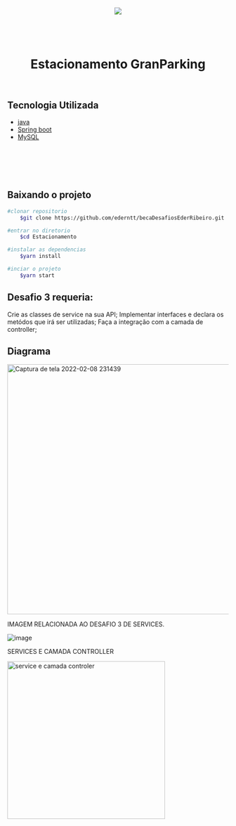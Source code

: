 

<h1 align= "center"> 
<img src="https://ik.imagekit.io/gzogywm8vya/banner_estacionamento_rqqeoyAahE.jpg?ik-sdk-version=javascript-1.4.3&updatedAt=1642687192657.png"
</h1> 


<br></br>
<b>Estacionamento GranParking</b>
<br></br>

## Tecnologia Utilizada
- [java](https://www.java.com/pt-BR/)
- [Spring boot](https://spring.io/projects/spring-boot)
- [MySQL](https://www.mysql.com/products/workbench/)

<br></br>
<br></br>


## Baixando o projeto

```bash
#clonar repositorio
    $git clone https://github.com/ederntt/becaDesafiosEderRibeiro.git

#entrar no diretorio
    $cd Estacionamento

#instalar as dependencias
    $yarn install

#inciar o projeto
    $yarn start
```
## Desafio 3 requeria:
Crie as classes de service na sua API;
Implementar interfaces e declara os metódos que irá ser utilizadas;
	Faça a integração com a camada de controller;


## Diagrama

<img width="569" alt="Captura de tela 2022-02-08 231439" src="https://user-images.githubusercontent.com/98030629/153108995-a1dda8d0-227d-444d-959b-438a838ed661.png">




IMAGEM RELACIONADA AO DESAFIO 3 DE SERVICES.

![image](https://user-images.githubusercontent.com/98030629/151987972-e772fb9e-0d5d-460e-a43f-1356e56fc186.png)

 SERVICES E CAMADA CONTROLLER
 
<img width="359" alt="service e camada controler" src="https://user-images.githubusercontent.com/98030629/153112514-4080977d-ad1c-4f12-a06f-24fe7c5e2e3e.png">

